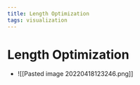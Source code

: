 ```yaml
---
title: Length Optimization
tags: visualization
---
```


# Length Optimization
- ![[Pasted image 20220418123246.png]]








